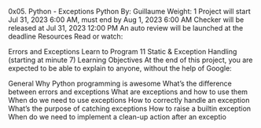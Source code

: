 0x05. Python - Exceptions
Python
 By: Guillaume
 Weight: 1
 Project will start Jul 31, 2023 6:00 AM, must end by Aug 1, 2023 6:00 AM
 Checker will be released at Jul 31, 2023 12:00 PM
 An auto review will be launched at the deadline
Resources
Read or watch:

Errors and Exceptions
Learn to Program 11 Static & Exception Handling (starting at minute 7)
Learning Objectives
At the end of this project, you are expected to be able to explain to anyone, without the help of Google:

General
Why Python programming is awesome
What’s the difference between errors and exceptions
What are exceptions and how to use them
When do we need to use exceptions
How to correctly handle an exception
What’s the purpose of catching exceptions
How to raise a builtin exception
When do we need to implement a clean-up action after an exceptio
